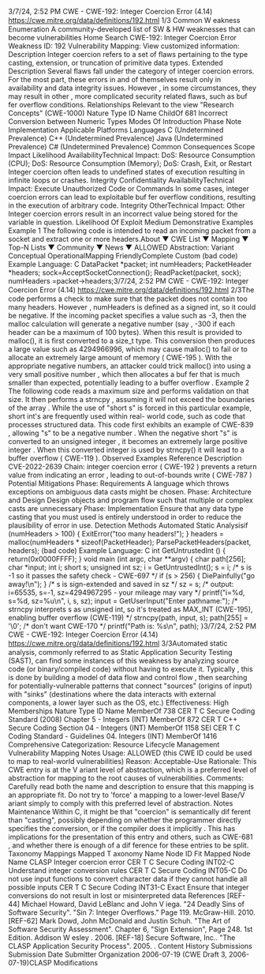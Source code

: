 3/7/24, 2:52 PM CWE - CWE-192: Integer Coercion Error (4.14)
https://cwe.mitre.org/data/deﬁnitions/192.html 1/3
Common W eakness Enumeration
A community-developed list of SW & HW weaknesses that can become
vulnerabilities
Home Search
CWE-192: Integer Coercion Error
Weakness ID: 192
Vulnerability Mapping: 
View customized information:
 Description
Integer coercion refers to a set of flaws pertaining to the type casting, extension, or truncation of primitive data types.
 Extended Description
Several flaws fall under the category of integer coercion errors. For the most part, these errors in and of themselves result only in
availability and data integrity issues. However , in some circumstances, they may result in other , more complicated security related
flaws, such as buf fer overflow conditions.
 Relationships
 Relevant to the view "Research Concepts" (CWE-1000)
Nature Type ID Name
ChildOf 681 Incorrect Conversion between Numeric Types
 Modes Of Introduction
Phase Note
Implementation
 Applicable Platforms
Languages
C (Undetermined Prevalence)
C++ (Undetermined Prevalence)
Java (Undetermined Prevalence)
C# (Undetermined Prevalence)
 Common Consequences
Scope Impact Likelihood
AvailabilityTechnical Impact: DoS: Resource Consumption (CPU); DoS: Resource Consumption (Memory); DoS: Crash, Exit, or Restart
Integer coercion often leads to undefined states of execution resulting in infinite loops or crashes.
Integrity
Confidentiality
AvailabilityTechnical Impact: Execute Unauthorized Code or Commands
In some cases, integer coercion errors can lead to exploitable buf fer overflow conditions, resulting in
the execution of arbitrary code.
Integrity
OtherTechnical Impact: Other
Integer coercion errors result in an incorrect value being stored for the variable in question.
 Likelihood Of Exploit
Medium
 Demonstrative Examples
Example 1
The following code is intended to read an incoming packet from a socket and extract one or more headers.About ▼ CWE List ▼ Mapping ▼ Top-N Lists ▼ Community ▼ News ▼
ALLOWED
Abstraction: Variant
Conceptual OperationalMapping
FriendlyComplete Custom
(bad code) Example Language: C 
DataPacket \*packet;
int numHeaders;
PacketHeader \*headers;
sock=AcceptSocketConnection();
ReadPacket(packet, sock);
numHeaders =packet->headers;3/7/24, 2:52 PM CWE - CWE-192: Integer Coercion Error (4.14)
https://cwe.mitre.org/data/deﬁnitions/192.html 2/3The code performs a check to make sure that the packet does not contain too many headers. However , numHeaders is defined as a
signed int, so it could be negative. If the incoming packet specifies a value such as -3, then the malloc calculation will generate a
negative number (say , -300 if each header can be a maximum of 100 bytes). When this result is provided to malloc(), it is first
converted to a size\_t type. This conversion then produces a large value such as 4294966996, which may cause malloc() to fail or to
allocate an extremely large amount of memory ( CWE-195 ). With the appropriate negative numbers, an attacker could trick malloc()
into using a very small positive number , which then allocates a buf fer that is much smaller than expected, potentially leading to a
buffer overflow .
Example 2
The following code reads a maximum size and performs validation on that size. It then performs a strncpy , assuming it will not exceed
the boundaries of the array . While the use of "short s" is forced in this particular example, short int's are frequently used within real-
world code, such as code that processes structured data.
This code first exhibits an example of CWE-839 , allowing "s" to be a negative number . When the negative short "s" is converted to an
unsigned integer , it becomes an extremely large positive integer . When this converted integer is used by strncpy() it will lead to a
buffer overflow ( CWE-119 ).
 Observed Examples
Reference Description
CVE-2022-2639 Chain: integer coercion error ( CWE-192 ) prevents a return value from indicating an error , leading to
out-of-bounds write ( CWE-787 )
 Potential Mitigations
Phase: Requirements
A language which throws exceptions on ambiguous data casts might be chosen.
Phase: Architecture and Design
Design objects and program flow such that multiple or complex casts are unnecessary
Phase: Implementation
Ensure that any data type casting that you must used is entirely understood in order to reduce the plausibility of error in use.
 Detection Methods
Automated Static Analysisif (numHeaders > 100) {
ExitError("too many headers!");
}
headers = malloc(numHeaders \* sizeof(PacketHeader);
ParsePacketHeaders(packet, headers);
(bad code) Example Language: C 
int GetUntrustedInt () {
return(0x0000FFFF);
}
void main (int argc, char \*\*argv) {
char path[256];
char \*input;
int i;
short s;
unsigned int sz;
i = GetUntrustedInt();
s = i;
/\* s is -1 so it passes the safety check - CWE-697 \*/
if (s > 256) {
DiePainfully("go away!\n");
}
/\* s is sign-extended and saved in sz \*/
sz = s;
/\* output: i=65535, s=-1, sz=4294967295 - your mileage may vary \*/
printf("i=%d, s=%d, sz=%u\n", i, s, sz);
input = GetUserInput("Enter pathname:");
/\* strncpy interprets s as unsigned int, so it's treated as MAX\_INT
(CWE-195), enabling buffer overflow (CWE-119) \*/
strncpy(path, input, s);
path[255] = '\0'; /\* don't want CWE-170 \*/
printf("Path is: %s\n", path);
}3/7/24, 2:52 PM CWE - CWE-192: Integer Coercion Error (4.14)
https://cwe.mitre.org/data/deﬁnitions/192.html 3/3Automated static analysis, commonly referred to as Static Application Security Testing (SAST), can find some instances of this
weakness by analyzing source code (or binary/compiled code) without having to execute it. Typically , this is done by building a
model of data flow and control flow , then searching for potentially-vulnerable patterns that connect "sources" (origins of input)
with "sinks" (destinations where the data interacts with external components, a lower layer such as the OS, etc.)
Effectiveness: High
 Memberships
Nature Type ID Name
MemberOf 738 CER T C Secure Coding Standard (2008) Chapter 5 - Integers (INT)
MemberOf 872 CER T C++ Secure Coding Section 04 - Integers (INT)
MemberOf 1158 SEI CER T C Coding Standard - Guidelines 04. Integers (INT)
MemberOf 1416 Comprehensive Categorization: Resource Lifecycle Management
 Vulnerability Mapping Notes
Usage: ALLOWED (this CWE ID could be used to map to real-world vulnerabilities)
Reason: Acceptable-Use
Rationale:
This CWE entry is at the V ariant level of abstraction, which is a preferred level of abstraction for mapping to the root causes of
vulnerabilities.
Comments:
Carefully read both the name and description to ensure that this mapping is an appropriate fit. Do not try to 'force' a mapping to a
lower-level Base/V ariant simply to comply with this preferred level of abstraction.
 Notes
Maintenance
Within C, it might be that "coercion" is semantically dif ferent than "casting", possibly depending on whether the programmer directly
specifies the conversion, or if the compiler does it implicitly . This has implications for the presentation of this entry and others, such
as CWE-681 , and whether there is enough of a dif ference for these entries to be split.
 Taxonomy Mappings
Mapped T axonomy Name Node ID Fit Mapped Node Name
CLASP Integer coercion error
CER T C Secure Coding INT02-C Understand integer conversion rules
CER T C Secure Coding INT05-C Do not use input functions to convert character data if they cannot
handle all possible inputs
CER T C Secure Coding INT31-C Exact Ensure that integer conversions do not result in lost or misinterpreted
data
 References
[REF-44] Michael Howard, David LeBlanc and John V iega. "24 Deadly Sins of Software Security". "Sin 7: Integer Overflows."
Page 119. McGraw-Hill. 2010.
[REF-62] Mark Dowd, John McDonald and Justin Schuh. "The Art of Software Security Assessment". Chapter 6, "Sign Extension",
Page 248. 1st Edition. Addison W esley . 2006.
[REF-18] Secure Software, Inc.. "The CLASP Application Security Process". 2005.
.
 Content History
 Submissions
Submission Date Submitter Organization
2006-07-19
(CWE Draft 3, 2006-07-19)CLASP
 Modifications
